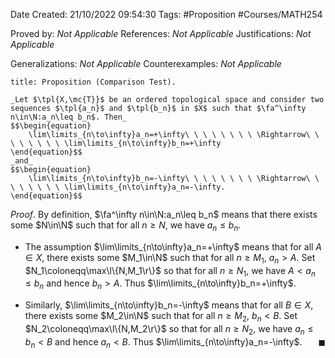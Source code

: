 <div class="topSpace"></div>

Date Created: 21/10/2022 09:54:30
Tags: #Proposition #Courses/MATH254

Proved by: _Not Applicable_
References: _Not Applicable_
Justifications: _Not Applicable_

Generalizations: _Not Applicable_
Counterexamples: _Not Applicable_

``` ad-Proposition
title: Proposition (Comparison Test).

_Let $\tpl{X,\mc{T}}$ be an ordered topological space and consider two sequences $\tpl{a_n}$ and $\tpl{b_n}$ in $X$ such that $\fa^\infty n\in\N:a_n\leq b_n$. Then_
$$\begin{equation}
    \lim\limits_{n\to\infty}a_n=+\infty\ \ \ \ \ \ \ \ \Rightarrow\ \ \ \ \ \ \ \ \lim\limits_{n\to\infty}b_n=+\infty
\end{equation}$$
_and_
$$\begin{equation}
    \lim\limits_{n\to\infty}b_n=-\infty\ \ \ \ \ \ \ \ \Rightarrow\ \ \ \ \ \ \ \ \lim\limits_{n\to\infty}a_n=-\infty.
\end{equation}$$

```

_Proof_. By definition, $\fa^\infty n\in\N:a_n\leq b_n$ means that there exists some $N\in\N$ such that for all $n\geq N$, we have $a_n\leq b_n$.
* The assumption $\lim\limits_{n\to\infty}a_n=+\infty$ means that for all $A\in X$, there exists some $M_1\in\N$ such that for all $n\geq M_1$, $a_n>A$. Set $N_1\coloneqq\max\l\{N,M_1\r\}$ so that for all $n\geq N_1$, we have $A<a_n\leq b_n$ and hence $b_n>A$. Thus $\lim\limits_{n\to\infty}b_n=+\infty$.

* Similarly, $\lim\limits_{n\to\infty}b_n=-\infty$ means that for all $B\in X$, there exists some $M_2\in\N$ such that for all $n\geq M_2$, $b_n<B$. Set $N_2\coloneqq\max\l\{N,M_2\r\}$ so that for all $n\geq N_2$, we have $a_n\leq b_n<B$ and hence $a_n<B$. Thus $\lim\limits_{n\to\infty}a_n=-\infty$.<span style="float:right;">$\blacksquare$</span>
